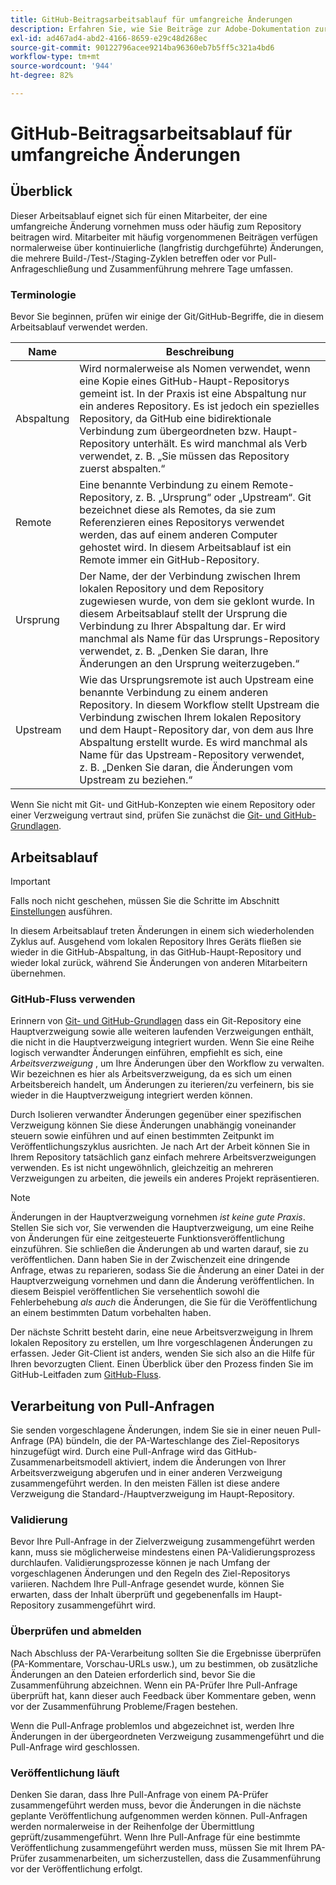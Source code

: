 ```yaml
---
title: GitHub-Beitragsarbeitsablauf für umfangreiche Änderungen
description: Erfahren Sie, wie Sie Beiträge zur Adobe-Dokumentation zur Experience League leisten können.
exl-id: ad467ad4-abd2-4166-8659-e29c48d268ec
source-git-commit: 90122796acee9214ba96360eb7b5ff5c321a4bd6
workflow-type: tm+mt
source-wordcount: '944'
ht-degree: 82%

---
```


# GitHub-Beitragsarbeitsablauf für umfangreiche Änderungen

<!--
>[!IMPORTANT]
>All repositories that publish to docs.adobe.com have adopted the [Adobe Open Source Code of Conduct](../../code-of-conduct.md) or the [.NET Foundation Code of Conduct](https://dotnetfoundation.org/code-of-conduct). For more information, see the [Contributing](../../contributing.md) article.
>
> Minor corrections or clarifications to documentation and code examples in public repositories are covered by the [Adobe Documentation Terms of Use](https://www.adobe.com/legal/terms.html). New or significant changes generate a comment in the pull request, asking you to submit an online Contribution License Agreement (CLA) if you are not an employee of Adobe. We need you to complete the online form before we can review or accept your pull request.
--->

## Überblick

Dieser Arbeitsablauf eignet sich für einen Mitarbeiter, der eine umfangreiche Änderung vornehmen muss oder häufig zum Repository beitragen wird. Mitarbeiter mit häufig vorgenommenen Beiträgen verfügen normalerweise über kontinuierliche (langfristig durchgeführte) Änderungen, die mehrere Build-/Test-/Staging-Zyklen betreffen oder vor Pull-Anfrageschließung und Zusammenführung mehrere Tage umfassen.

### Terminologie

Bevor Sie beginnen, prüfen wir einige der Git/GitHub-Begriffe, die in diesem Arbeitsablauf verwendet werden.

| Name | Beschreibung |
|-----------|-------------|
| Abspaltung | Wird normalerweise als Nomen verwendet, wenn eine Kopie eines GitHub-Haupt-Repositorys gemeint ist. In der Praxis ist eine Abspaltung nur ein anderes Repository. Es ist jedoch ein spezielles Repository, da GitHub eine bidirektionale Verbindung zum übergeordneten bzw. Haupt-Repository unterhält. Es wird manchmal als Verb verwendet, z. B. „Sie müssen das Repository zuerst abspalten.“ |
| Remote | Eine benannte Verbindung zu einem Remote-Repository, z. B. „Ursprung“ oder „Upstream“. Git bezeichnet diese als Remotes, da sie zum Referenzieren eines Repositorys verwendet werden, das auf einem anderen Computer gehostet wird. In diesem Arbeitsablauf ist ein Remote immer ein GitHub-Repository. |
| Ursprung | Der Name, der der Verbindung zwischen Ihrem lokalen Repository und dem Repository zugewiesen wurde, von dem sie geklont wurde. In diesem Arbeitsablauf stellt der Ursprung die Verbindung zu Ihrer Abspaltung dar. Er wird manchmal als Name für das Ursprungs-Repository verwendet, z. B. „Denken Sie daran, Ihre Änderungen an den Ursprung weiterzugeben.“ |
| Upstream | Wie das Ursprungsremote ist auch Upstream eine benannte Verbindung zu einem anderen Repository. In diesem Workflow stellt Upstream die Verbindung zwischen Ihrem lokalen Repository und dem Haupt-Repository dar, von dem aus Ihre Abspaltung erstellt wurde. Es wird manchmal als Name für das Upstream-Repository verwendet, z. B. „Denken Sie daran, die Änderungen vom Upstream zu beziehen.“ |

Wenn Sie nicht mit Git- und GitHub-Konzepten wie einem Repository oder einer Verzweigung vertraut sind, prüfen Sie zunächst die [Git- und GitHub-Grundlagen](git-fundamentals.md).

## Arbeitsablauf

>[!IMPORTANT]
> Falls noch nicht geschehen, müssen Sie die Schritte im Abschnitt [Einstellungen](github-signup.md) ausführen.

In diesem Arbeitsablauf treten Änderungen in einem sich wiederholenden Zyklus auf. Ausgehend vom lokalen Repository Ihres Geräts fließen sie wieder in die GitHub-Abspaltung, in das GitHub-Haupt-Repository und wieder lokal zurück, während Sie Änderungen von anderen Mitarbeitern übernehmen.

### GitHub-Fluss verwenden

Erinnern von [Git- und GitHub-Grundlagen](git-fundamentals.md) dass ein Git-Repository eine Hauptverzweigung sowie alle weiteren laufenden Verzweigungen enthält, die nicht in die Hauptverzweigung integriert wurden. Wenn Sie eine Reihe logisch verwandter Änderungen einführen, empfiehlt es sich, eine *Arbeitsverzweigung* , um Ihre Änderungen über den Workflow zu verwalten. Wir bezeichnen es hier als Arbeitsverzweigung, da es sich um einen Arbeitsbereich handelt, um Änderungen zu iterieren/zu verfeinern, bis sie wieder in die Hauptverzweigung integriert werden können.

Durch Isolieren verwandter Änderungen gegenüber einer spezifischen Verzweigung können Sie diese Änderungen unabhängig voneinander steuern sowie einführen und auf einen bestimmten Zeitpunkt im Veröffentlichungszyklus ausrichten. Je nach Art der Arbeit können Sie in Ihrem Repository tatsächlich ganz einfach mehrere Arbeitsverzweigungen verwenden. Es ist nicht ungewöhnlich, gleichzeitig an mehreren Verzweigungen zu arbeiten, die jeweils ein anderes Projekt repräsentieren.

>[!NOTE]
>
>Änderungen in der Hauptverzweigung vornehmen *ist keine gute Praxis*. Stellen Sie sich vor, Sie verwenden die Hauptverzweigung, um eine Reihe von Änderungen für eine zeitgesteuerte Funktionsveröffentlichung einzuführen. Sie schließen die Änderungen ab und warten darauf, sie zu veröffentlichen. Dann haben Sie in der Zwischenzeit eine dringende Anfrage, etwas zu reparieren, sodass Sie die Änderung an einer Datei in der Hauptverzweigung vornehmen und dann die Änderung veröffentlichen. In diesem Beispiel veröffentlichen Sie versehentlich sowohl die Fehlerbehebung *als auch* die Änderungen, die Sie für die Veröffentlichung an einem bestimmten Datum vorbehalten haben.

Der nächste Schritt besteht darin, eine neue Arbeitsverzweigung in Ihrem lokalen Repository zu erstellen, um Ihre vorgeschlagenen Änderungen zu erfassen. Jeder Git-Client ist anders, wenden Sie sich also an die Hilfe für Ihren bevorzugten Client. Einen Überblick über den Prozess finden Sie im GitHub-Leitfaden zum [GitHub-Fluss](https://guides.github.com/introduction/flow/).

## Verarbeitung von Pull-Anfragen

Sie senden vorgeschlagene Änderungen, indem Sie sie in einer neuen Pull-Anfrage (PA) bündeln, die der PA-Warteschlange des Ziel-Repositorys hinzugefügt wird. Durch eine Pull-Anfrage wird das GitHub-Zusammenarbeitsmodell aktiviert, indem die Änderungen von Ihrer Arbeitsverzweigung abgerufen und in einer anderen Verzweigung zusammengeführt werden. In den meisten Fällen ist diese andere Verzweigung die Standard-/Hauptverzweigung im Haupt-Repository.

### Validierung

Bevor Ihre Pull-Anfrage in der Zielverzweigung zusammengeführt werden kann, muss sie möglicherweise mindestens einen PA-Validierungsprozess durchlaufen. Validierungsprozesse können je nach Umfang der vorgeschlagenen Änderungen und den Regeln des Ziel-Repositorys variieren. Nachdem Ihre Pull-Anfrage gesendet wurde, können Sie erwarten, dass der Inhalt überprüft und gegebenenfalls im Haupt-Repository zusammengeführt wird.

### Überprüfen und abmelden

Nach Abschluss der PA-Verarbeitung sollten Sie die Ergebnisse überprüfen (PA-Kommentare, Vorschau-URLs usw.), um zu bestimmen, ob zusätzliche Änderungen an den Dateien erforderlich sind, bevor Sie die Zusammenführung abzeichnen. Wenn ein PA-Prüfer Ihre Pull-Anfrage überprüft hat, kann dieser auch Feedback über Kommentare geben, wenn vor der Zusammenführung Probleme/Fragen bestehen.

Wenn die Pull-Anfrage problemlos und abgezeichnet ist, werden Ihre Änderungen in der übergeordneten Verzweigung zusammengeführt und die Pull-Anfrage wird geschlossen.

### Veröffentlichung läuft

Denken Sie daran, dass Ihre Pull-Anfrage von einem PA-Prüfer zusammengeführt werden muss, bevor die Änderungen in die nächste geplante Veröffentlichung aufgenommen werden können. Pull-Anfragen werden normalerweise in der Reihenfolge der Übermittlung geprüft/zusammengeführt. Wenn Ihre Pull-Anfrage für eine bestimmte Veröffentlichung zusammengeführt werden muss, müssen Sie mit Ihrem PA-Prüfer zusammenarbeiten, um sicherzustellen, dass die Zusammenführung vor der Veröffentlichung erfolgt.
